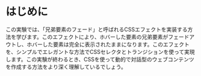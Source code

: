 # はじめに

この実験では、「兄弟要素のフェード」と呼ばれるCSSエフェクトを実装する方法を学びます。このエフェクトにより、ホバーした要素の兄弟要素がフェードアウトし、ホバーした要素は完全に表示されたままになります。このエフェクトを、シンプルでエレガントな方法でCSSセレクタとトランジションを使って実現します。この実験が終わるとき、CSSを使って動的で対話型のウェブコンテンツを作成する方法をより深く理解しているでしょう。
